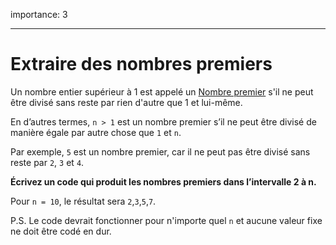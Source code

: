 importance: 3

---

# Extraire des nombres premiers

Un nombre entier supérieur à 1 est appelé un [Nombre premier](https://fr.wikipedia.org/wiki/Nombre_premier) s'il ne peut être divisé sans reste par rien d'autre que 1 et lui-même.

En d’autres termes, `n > 1` est un nombre premier s’il ne peut être divisé de manière égale par autre chose que `1` et `n`.

Par exemple, `5` est un nombre premier, car il ne peut pas être divisé sans reste par `2`, `3` et `4`.

**Écrivez un code qui produit les nombres premiers dans l’intervalle 2 à n.**

Pour `n = 10`, le résultat sera `2`,`3`,`5`,`7`.

P.S. Le code devrait fonctionner pour n'importe quel `n` et aucune valeur fixe ne doit être codé en dur.

